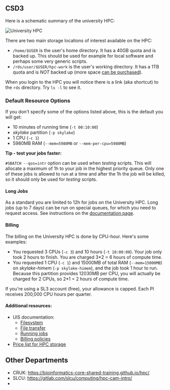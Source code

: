 ## CSD3

Here is a schematic summary of the university HPC:

![University HPC](../images/uni_hpc_schematic.svg)


There are two main storage locations of interest available on the HPC:

- `/home/$USER` is the user's home directory. It has a 40GB quota and is backed up. This should be used for example for local software and perhaps some very generic scripts.
- `/rds/user/$USER/hpc-work` is the user's working directory. It has a 1TB quota and is _NOT_ backed up (more space [can be purchased](https://www.hpc.cam.ac.uk/research-data-storage-services/price-list)).

When you login to the HPC you will notice there is a link (aka shortcut) to the `rds` directory. Try `ls -l` to see it.

<!--
[Note: there's also a shortcut to `/rcs/user/$USER`. This is access to "cold storage", which is the long-term slow-access storage provided by the university. Most likely you will not be using this unless you want to access/deposit archival data.]
-->

### Default Resource Options

If you don't specify some of the options listed above, this is the default you will get:

- 10 minutes of running time (`-t 00:10:00`)
- _skylake_ partition (`-p skylake`)
- 1 CPU (`-c 1`)
- 5980MB RAM (`--mem=5980MB` or `--mem-per-cpu=5980MB`)


**Tip - test your jobs faster:**

`#SBATCH --qos=intr` option can be used when _testing_ scripts. This will allocate a maximum of 1h to your job in the highest priority queue. Only one of these jobs is allowed to run at a time and after the 1h the job will be killed, so it should only be used for _testing_ scripts.


#### Long Jobs

As a standard you are limited to 12h for jobs on the University HPC. Long jobs (up to 7 days) can be run on special queues, for which you need to request access. See instructions on the [documentation page](https://docs.hpc.cam.ac.uk/hpc/user-guide/long.html).


#### Billing

The billing on the University HPC is done by CPU-hour. Here's some examples:

- You requested 3 CPUs (`-c 3`) and 10 hours (`-t 10:00:00`). Your job only took 2 hours to finish. You are charged 3*2 = 6 hours of compute time.
- You requested 1 CPU (`-c 1`) and 15000MB of total RAM (`--mem=15000MB`) on _skylake-himem_ (`-p skylake-himem`), and the job took 1 hour to run. Because this partition provides 12030MB per CPU, you will actually be charged for 2 CPUs, so 2*1 = 2 hours of compute time.

If you're using a SL3 account (free), your allowance is capped. Each PI receives 200,000 CPU hours per quarter.


#### Additional resources:

- UIS documentation:
  - [Filesystem](https://docs.hpc.cam.ac.uk/hpc/user-guide/io_management.html)
  - [File transfer](https://docs.hpc.cam.ac.uk/hpc/user-guide/transfer.html)
  - [Running jobs](https://docs.hpc.cam.ac.uk/hpc/user-guide/batch.html)
  - [Billing policies](https://docs.hpc.cam.ac.uk/hpc/user-guide/policies.html)
- [Price list for HPC storage](https://www.hpc.cam.ac.uk/research-data-storage-services/price-list)


## Other Departments

- CRUK: https://bioinformatics-core-shared-training.github.io/hpc/
- SLCU: https://gitlab.com/slcu/computing/hpc-cam-intro/ 
- 

